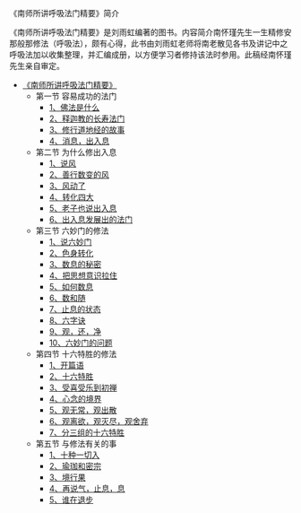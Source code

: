 《南师所讲呼吸法门精要》简介

《南师所讲呼吸法门精要》是刘雨虹编著的图书。内容简介南怀瑾先生一生精修安那般那修法（呼吸法），颇有心得，此书由刘雨虹老师将南老散见各书及讲记中之呼吸法加以收集整理，并汇编成册，以方便学习者修持该法时参用。此稿经南怀瑾先生亲自审定。

- [《南师所讲呼吸法门精要》](打坐禅定/《南师所讲呼吸法门精要》/《南师所讲呼吸法门精要》.md)
  - 第一节 容易成功的法门
    - [1、佛法是什么](打坐禅定/《南师所讲呼吸法门精要》/1、佛法是什么.md)
    - [2、释迦教的长寿法门](打坐禅定/《南师所讲呼吸法门精要》/2、释迦教的长寿法门.md)
    - [3、修行道地经的故事](打坐禅定/《南师所讲呼吸法门精要》/3、修行道地经的故事.md)
    - [4、消息，出入息](打坐禅定/《南师所讲呼吸法门精要》/4、消息，出入息.md)
  - 第二节 为什么修出入息
    - [1、说风](打坐禅定/《南师所讲呼吸法门精要》/1、说风.md)
    - [2、善行数变的风](打坐禅定/《南师所讲呼吸法门精要》/2、善行数变的风.md)
    - [3、风动了](打坐禅定/《南师所讲呼吸法门精要》/3、风动了.md)
    - [4、转化四大](打坐禅定/《南师所讲呼吸法门精要》/4、转化四大.md)
    - [5、老子也说出入息](打坐禅定/《南师所讲呼吸法门精要》/5、老子也说出入息.md)
    - [6、出入息发展出的法门](打坐禅定/《南师所讲呼吸法门精要》/6、出入息发展出的法门.md)
  - 第三节 六妙门的修法
    - [1、说六妙门](打坐禅定/《南师所讲呼吸法门精要》/1、说六妙门.md)
    - [2、色身转化](打坐禅定/《南师所讲呼吸法门精要》/2、色身转化.md)
    - [3、数息的秘密](打坐禅定/《南师所讲呼吸法门精要》/3、数息的秘密.md)
    - [4、把思想意识拉住](打坐禅定/《南师所讲呼吸法门精要》/4、把思想意识拉住.md)
    - [5、如何数息](打坐禅定/《南师所讲呼吸法门精要》/5、如何数息.md)
    - [6、数和随](打坐禅定/《南师所讲呼吸法门精要》/6、数和随.md)
    - [7、止息的状态](打坐禅定/《南师所讲呼吸法门精要》/7、止息的状态.md)
    - [8、六字诀](打坐禅定/《南师所讲呼吸法门精要》/8、六字诀.md)
    - [9、观，还，净](打坐禅定/《南师所讲呼吸法门精要》/9、观，还，净.md)
    - [10、六妙门的问题](打坐禅定/《南师所讲呼吸法门精要》/10、六妙门的问题.md)
  - 第四节 十六特胜的修法
    - [1、开篇语](打坐禅定/《南师所讲呼吸法门精要》/1、开篇语.md)
    - [2、十六特胜](打坐禅定/《南师所讲呼吸法门精要》/2、十六特胜.md)
    - [3、受喜受乐到初禅](打坐禅定/《南师所讲呼吸法门精要》/3、受喜受乐到初禅.md)
    - [4、心念的境界](打坐禅定/《南师所讲呼吸法门精要》/4、心念的境界.md)
    - [5、观无常，观出散](打坐禅定/《南师所讲呼吸法门精要》/5、观无常，观出散.md)
    - [6、观离欲，观灭尽，观舍弃](打坐禅定/《南师所讲呼吸法门精要》/6、观离欲，观灭尽，观舍弃.md)
    - [7、分三组的十六特胜](打坐禅定/《南师所讲呼吸法门精要》/7、分三组的十六特胜.md)
  - 第五节 与修法有关的事
    - [1、十种一切入](打坐禅定/《南师所讲呼吸法门精要》/1、十种一切入.md)
    - [2、瑜珈和密宗](打坐禅定/《南师所讲呼吸法门精要》/2、瑜珈和密宗.md)
    - [3、境行果](打坐禅定/《南师所讲呼吸法门精要》/3、境行果.md)
    - [4、再说气，止息，息](打坐禅定/《南师所讲呼吸法门精要》/4、再说气，止息，息.md)
    - [5、谁在退步](打坐禅定/《南师所讲呼吸法门精要》/5、谁在退步.md)